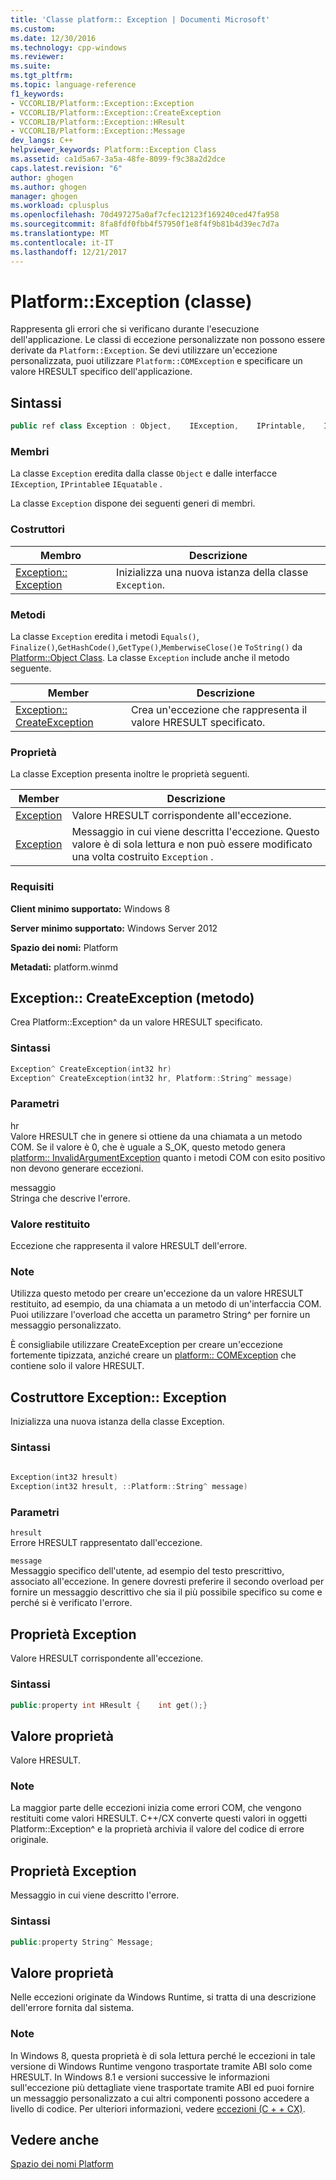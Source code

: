 ```yaml
---
title: 'Classe platform:: Exception | Documenti Microsoft'
ms.custom: 
ms.date: 12/30/2016
ms.technology: cpp-windows
ms.reviewer: 
ms.suite: 
ms.tgt_pltfrm: 
ms.topic: language-reference
f1_keywords:
- VCCORLIB/Platform::Exception::Exception
- VCCORLIB/Platform::Exception::CreateException
- VCCORLIB/Platform::Exception::HResult
- VCCORLIB/Platform::Exception::Message
dev_langs: C++
helpviewer_keywords: Platform::Exception Class
ms.assetid: ca1d5a67-3a5a-48fe-8099-f9c38a2d2dce
caps.latest.revision: "6"
author: ghogen
ms.author: ghogen
manager: ghogen
ms.workload: cplusplus
ms.openlocfilehash: 70d497275a0af7cfec12123f169240ced47fa958
ms.sourcegitcommit: 8fa8fdf0fbb4f57950f1e8f4f9b81b4d39ec7d7a
ms.translationtype: MT
ms.contentlocale: it-IT
ms.lasthandoff: 12/21/2017
---
```

# <a name="platformexception-class"></a>Platform::Exception (classe)
Rappresenta gli errori che si verificano durante l'esecuzione dell'applicazione. Le classi di eccezione personalizzate non possono essere derivate da `Platform::Exception`. Se devi utilizzare un'eccezione personalizzata, puoi utilizzare `Platform::COMException` e specificare un valore HRESULT specifico dell'applicazione.  
  
## <a name="syntax"></a>Sintassi  
  
```cpp  
public ref class Exception : Object,    IException,    IPrintable,    IEquatable  
```  
  
### <a name="members"></a>Membri  
 La classe `Exception` eredita dalla classe `Object` e dalle interfacce `IException`, `IPrintable`e `IEquatable` .  
  
 La classe `Exception` dispone dei seguenti generi di membri.  
  
### <a name="constructors"></a>Costruttori  
  
|Membro|Descrizione|  
|------------|-----------------|  
|[Exception:: Exception](#ctor)|Inizializza una nuova istanza della classe `Exception`.|  
  
### <a name="methods"></a>Metodi  
 La classe `Exception` eredita i metodi `Equals()`, `Finalize()`,`GetHashCode()`,`GetType()`,`MemberwiseClose()`e `ToString()` da [Platform::Object Class](../cppcx/platform-object-class.md). La classe `Exception` include anche il metodo seguente.  
  
|Member|Descrizione|  
|------------|-----------------|  
|[Exception:: CreateException](#createexception)|Crea un'eccezione che rappresenta il valore HRESULT specificato.|  
  
### <a name="properties"></a>Proprietà  
 La classe Exception presenta inoltre le proprietà seguenti.  
  
|Member|Descrizione|  
|------------|-----------------|  
|[Exception](#hresult)|Valore HRESULT corrispondente all'eccezione.|  
|[Exception](#message)|Messaggio in cui viene descritta l'eccezione. Questo valore è di sola lettura e non può essere modificato una volta costruito `Exception` .|  
  
### <a name="requirements"></a>Requisiti  
 **Client minimo supportato:** Windows 8  
  
 **Server minimo supportato:** Windows Server 2012  
  
 **Spazio dei nomi:** Platform  
  
 **Metadati:** platform.winmd  

## <a name="createexception"></a>Exception:: CreateException (metodo)
Crea Platform::Exception^ da un valore HRESULT specificato.  
  
### <a name="syntax"></a>Sintassi  
  
```cpp  
Exception^ CreateException(int32 hr)  
Exception^ CreateException(int32 hr, Platform::String^ message)  
```  
  
### <a name="parameters"></a>Parametri  
 hr  
 Valore HRESULT che in genere si ottiene da una chiamata a un metodo COM. Se il valore è 0, che è uguale a S_OK, questo metodo genera [platform:: InvalidArgumentException](../cppcx/platform-invalidargumentexception-class.md) quanto i metodi COM con esito positivo non devono generare eccezioni.  
  
 messaggio  
 Stringa che descrive l'errore.  
  
### <a name="return-value"></a>Valore restituito  
 Eccezione che rappresenta il valore HRESULT dell'errore.  
  
### <a name="remarks"></a>Note  
 Utilizza questo metodo per creare un'eccezione da un valore HRESULT restituito, ad esempio, da una chiamata a un metodo di un'interfaccia COM. Puoi utilizzare l'overload che accetta un parametro String^ per fornire un messaggio personalizzato.  
  
 È consigliabile utilizzare CreateException per creare un'eccezione fortemente tipizzata, anziché creare un [platform:: COMException](../cppcx/platform-comexception-class.md) che contiene solo il valore HRESULT.  
  


## <a name="ctor"></a>Costruttore Exception:: Exception
Inizializza una nuova istanza della classe Exception.  
  
### <a name="syntax"></a>Sintassi  
  
```cpp  
  
Exception(int32 hresult)  
Exception(int32 hresult, ::Platform::String^ message)  
```  
  
### <a name="parameters"></a>Parametri  
 `hresult`  
 Errore HRESULT rappresentato dall'eccezione.  
  
 `message`  
 Messaggio specifico dell'utente, ad esempio del testo prescrittivo, associato all'eccezione. In genere dovresti preferire il secondo overload per fornire un messaggio descrittivo che sia il più possibile specifico su come e perché si è verificato l'errore.  
  


## <a name="hresult"></a>Proprietà Exception
Valore HRESULT corrispondente all'eccezione.  
  
### <a name="syntax"></a>Sintassi  
  
```cpp  
public:property int HResult {    int get();}  
```  
  
## <a name="property-value"></a>Valore proprietà  
 Valore HRESULT.  
  
### <a name="remarks"></a>Note  
 La maggior parte delle eccezioni inizia come errori COM, che vengono restituiti come valori HRESULT. C++/CX converte questi valori in oggetti Platform::Exception^ e la proprietà archivia il valore del codice di errore originale.  
  


## <a name="message"></a>Proprietà Exception
Messaggio in cui viene descritto l'errore.  
  
### <a name="syntax"></a>Sintassi  
  
```cpp  
public:property String^ Message;  
```  
  
## <a name="property-value"></a>Valore proprietà  
 Nelle eccezioni originate da Windows Runtime, si tratta di una descrizione dell'errore fornita dal sistema.  
  
### <a name="remarks"></a>Note  
 In Windows 8, questa proprietà è di sola lettura perché le eccezioni in tale versione di Windows Runtime vengono trasportate tramite ABI solo come HRESULT. In Windows 8.1 e versioni successive le informazioni sull'eccezione più dettagliate viene trasportate tramite ABI ed puoi fornire un messaggio personalizzato a cui altri componenti possono accedere a livello di codice. Per ulteriori informazioni, vedere [eccezioni (C + + CX)](../cppcx/exceptions-c-cx.md).  
  

  
## <a name="see-also"></a>Vedere anche  
 [Spazio dei nomi Platform](../cppcx/platform-namespace-c-cx.md)